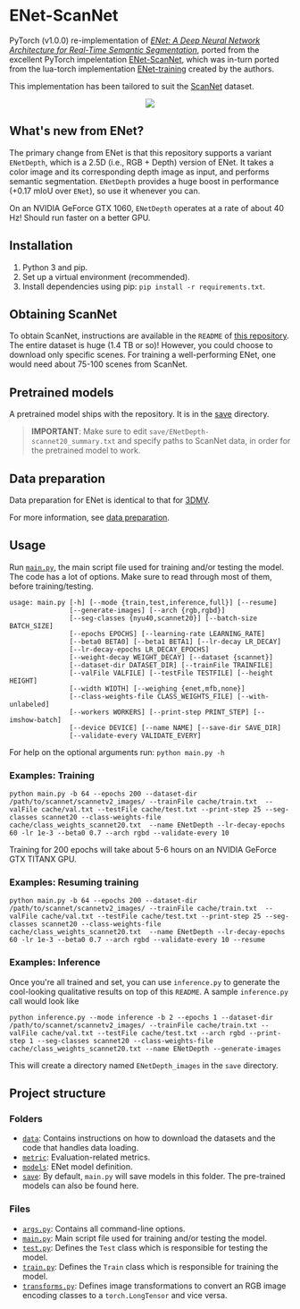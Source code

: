 # ENet-ScanNet

PyTorch (v1.0.0) re-implementation of [*ENet: A Deep Neural Network Architecture for Real-Time Semantic Segmentation*](https://arxiv.org/abs/1606.02147), ported from the excellent PyTorch impelentation [ENet-ScanNet](https://github.com/davidtvs/PyTorch-ENet), which was in-turn ported from the lua-torch implementation [ENet-training](https://github.com/e-lab/ENet-training) created by the authors.

This implementation has been tailored to suit the [ScanNet](http://www.scan-net.org) dataset.

<p align="center">
	<img src="images/scannet_demo.png>"
</p>

## What's new from ENet?

The primary change from ENet is that this repository supports a variant `ENetDepth`, which is a 2.5D (i.e., RGB + Depth) version of ENet. It takes a color image and its corresponding depth image as input, and performs semantic segmentation. `ENetDepth` provides a huge boost in performance (+0.17 mIoU over `ENet`), so use it whenever you can.

On an NVIDIA GeForce GTX 1060, `ENetDepth` operates at a rate of about 40 Hz! Should run faster on a better GPU.


## Installation

1. Python 3 and pip.
2. Set up a virtual environment (recommended).
3. Install dependencies using pip: ``pip install -r requirements.txt``.

## Obtaining ScanNet

To obtain ScanNet, instructions are available in the `README` of [this repository](https://github.com/ScanNet/ScanNet). The entire dataset is huge (1.4 TB or so)! However, you could choose to download only specific scenes. For training a well-performing ENet, one would need about 75-100 scenes from ScanNet.


## Pretrained models

A pretrained model ships with the repository. It is in the [save](https://github.com/krrish94/ENet-ScanNet/tree/master/save) directory.
> **IMPORTANT**: Make sure to edit `save/ENetDepth-scannet20_summary.txt` and specify paths to ScanNet data, in order for the pretrained model to work.


## Data preparation

Data preparation for ENet is identical to that for [3DMV](https://github.com/angeladai/3DMV/tree/master/prepare_data).

For more information, see [data preparation](https://github.com/krrish94/ENet-ScanNet/tree/master/prepare_data).


## Usage

Run [``main.py``](https://github.com/krrish94/ENet-ScanNet/blob/master/main.py), the main script file used for training and/or testing the model. The code has a lot of options. Make sure to read through most of them, before training/testing.

```
usage: main.py [-h] [--mode {train,test,inference,full}] [--resume]
               [--generate-images] [--arch {rgb,rgbd}]
               [--seg-classes {nyu40,scannet20}] [--batch-size BATCH_SIZE]
               [--epochs EPOCHS] [--learning-rate LEARNING_RATE]
               [--beta0 BETA0] [--beta1 BETA1] [--lr-decay LR_DECAY]
               [--lr-decay-epochs LR_DECAY_EPOCHS]
               [--weight-decay WEIGHT_DECAY] [--dataset {scannet}]
               [--dataset-dir DATASET_DIR] [--trainFile TRAINFILE]
               [--valFile VALFILE] [--testFile TESTFILE] [--height HEIGHT]
               [--width WIDTH] [--weighing {enet,mfb,none}]
               [--class-weights-file CLASS_WEIGHTS_FILE] [--with-unlabeled]
               [--workers WORKERS] [--print-step PRINT_STEP] [--imshow-batch]
               [--device DEVICE] [--name NAME] [--save-dir SAVE_DIR]
               [--validate-every VALIDATE_EVERY]
```

For help on the optional arguments run: ``python main.py -h``


### Examples: Training

```
python main.py -b 64 --epochs 200 --dataset-dir /path/to/scannet/scannetv2_images/ --trainFile cache/train.txt  --valFile cache/val.txt --testFile cache/test.txt --print-step 25 --seg-classes scannet20 --class-weights-file cache/class_weights_scannet20.txt  --name ENetDepth --lr-decay-epochs 60 -lr 1e-3 --beta0 0.7 --arch rgbd --validate-every 10
```

Training for 200 epochs will take about 5-6 hours on an NVIDIA GeForce GTX TITANX GPU.


### Examples: Resuming training

```
python main.py -b 64 --epochs 200 --dataset-dir /path/to/scannet/scannetv2_images/ --trainFile cache/train.txt  --valFile cache/val.txt --testFile cache/test.txt --print-step 25 --seg-classes scannet20 --class-weights-file cache/class_weights_scannet20.txt  --name ENetDepth --lr-decay-epochs 60 -lr 1e-3 --beta0 0.7 --arch rgbd --validate-every 10 --resume
```


### Examples: Inference

Once you're all trained and set, you can use `inference.py` to generate the cool-looking qualitative results on top of this `README`. A sample `inference.py` call would look like

```
python inference.py --mode inference -b 2 --epochs 1 --dataset-dir /path/to/scannet/scannetv2_images/ --trainFile cache/train.txt --valFile cache/val.txt --testFile cache/test.txt --arch rgbd --print-step 1 --seg-classes scannet20 --class-weights-file cache/class_weights_scannet20.txt --name ENetDepth --generate-images
```

This will create a directory named `ENetDepth_images` in the `save` directory.


## Project structure

### Folders

- [``data``](https://github.com/krrish94/ENet-ScanNet/tree/master/data): Contains instructions on how to download the datasets and the code that handles data loading.
- [``metric``](https://github.com/krrish94/ENet-ScanNet/tree/master/metric): Evaluation-related metrics.
- [``models``](https://github.com/krrish94/ENet-ScanNet/tree/master/models): ENet model definition.
- [``save``](https://github.com/krrish94/ENet-ScanNet/tree/master/save): By default, ``main.py`` will save models in this folder. The pre-trained models can also be found here.

### Files

- [``args.py``](https://github.com/krrish94/ENet-ScanNet/blob/master/args.py): Contains all command-line options.
- [``main.py``](https://github.com/krrish94/ENet-ScanNet/blob/master/main.py): Main script file used for training and/or testing the model.
- [``test.py``](https://github.com/krrish94/ENet-ScanNet/blob/master/test.py): Defines the ``Test`` class which is responsible for testing the model.
- [``train.py``](https://github.com/krrish94/ENet-ScanNet/blob/master/train.py): Defines the ``Train`` class which is responsible for training the model.
- [``transforms.py``](https://github.com/krrish94/ENet-ScanNet/blob/master/transforms.py): Defines image transformations to convert an RGB image encoding classes to a ``torch.LongTensor`` and vice versa.
